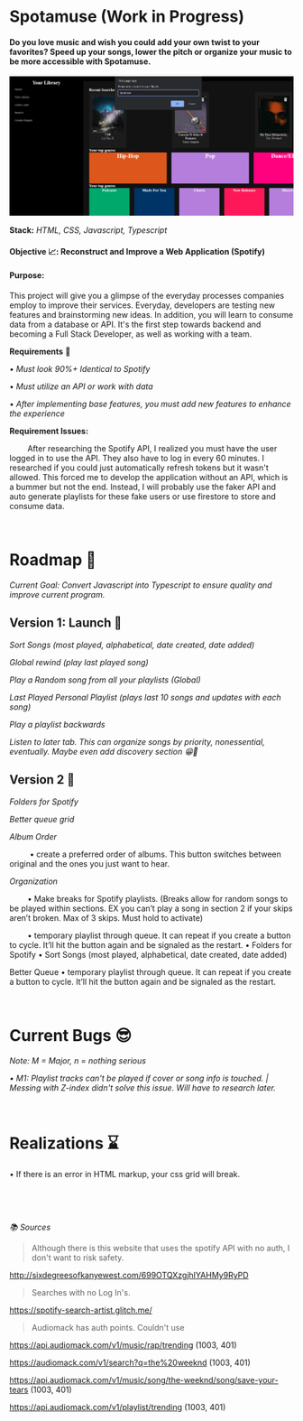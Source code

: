 # Spotamuse (Work in Progress)   
#### Do you love music and wish you could add your own twist to your favorites? Speed up your songs, lower the pitch or organize your music to be more accessible with Spotamuse.

![displayImg!](Designs/spotaProgress.png)

**Stack:** *HTML, CSS, Javascript, Typescript*

#### **Objective 📈:** **Reconstruct and Improve a Web Application (Spotify)**

#### **Purpose:** 

This project will give you a glimpse of the everyday processes companies employ to improve their services. Everyday, developers are 
testing new features and brainstorming new ideas. In addition, you will learn to consume data from a database or API. It's the first step towards backend and becoming a Full Stack Developer, as well as working with a team. 

**Requirements** 🚦

• *Must look 90%+ Identical to Spotify*

• *Must utilize an API or work with data*

• *After implementing base features, you must add new features to enhance the experience*

**Requirement Issues:** 

&emsp; &emsp;After researching the Spotify API, I realized you must have the user logged in to use the API. They also have to log in every 60 minutes. I researched if you could just automatically refresh tokens but it wasn't allowed. 
This forced me to develop the application without an API, which is a bummer but not the end. Instead, I will probably use the faker API and auto generate playlists for these fake users or use firestore to store and consume data.

&nbsp;

# Roadmap 📜
*Current Goal: Convert Javascript into Typescript to ensure quality and improve current program.*

## Version 1: Launch 🌌

*Sort Songs (most played, alphabetical, date created, date added)*

*Global rewind (play last played song)*

*Play a Random song from all your playlists (Global)*

*Last Played Personal Playlist (plays last 10 songs and updates with each song)*

*Play a playlist backwards*

*Listen to later tab. This can organize songs by priority, nonessential, eventually. Maybe even add discovery section 😁🤝*


## Version 2 🌌

*Folders for Spotify*

*Better queue grid*

*Album Order*

&emsp; &emsp; • create a preferred order of albums. This button switches between original and the ones you just want to hear. 

*Organization*

&emsp; &emsp;• Make breaks for Spotify playlists. (Breaks allow for random songs to be played within sections. EX you can’t play a song in section 2 if your skips aren’t broken. Max of 3 skips. Must hold to activate)

&emsp; &emsp;• temporary playlist through queue. It can repeat if you create a button to cycle. It’ll hit the button again and be signaled as the restart.
• Folders for Spotify 
• Sort Songs (most played, alphabetical, date created, date added)


Better Queue
• temporary playlist through queue. It can repeat if you create a button to cycle. It’ll hit the button again and be signaled as the restart.

&nbsp;

# Current Bugs 😎

*Note: M = Major, n = nothing serious*

*• M1: Playlist tracks can't be played if cover or song info is touched. | Messing with Z-index didn't solve this issue. Will have to research later.* 


&nbsp;


# Realizations ⌛️

• If there is an error in HTML markup, your css grid will break. 

&nbsp;

&nbsp;


*📚 Sources*

>Although there is this website that uses the spotify API with no auth, I don't want to risk safety. 

http://sixdegreesofkanyewest.com/699OTQXzgjhIYAHMy9RyPD


>Searches with no Log In's.

https://spotify-search-artist.glitch.me/


>Audiomack has auth points. Couldn't use


https://api.audiomack.com/v1/music/rap/trending (1003, 401)

https://audiomack.com/v1/search?q=the%20weeknd (1003, 401)

https://api.audiomack.com/v1/music/song/the-weeknd/song/save-your-tears (1003, 401)

https://api.audiomack.com/v1/playlist/trending (1003, 401)

